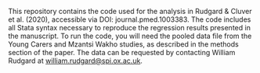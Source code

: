 This repository contains the code used for the analysis in Rudgard & Cluver et al. (2020), accessible via DOI: journal.pmed.1003383. The code includes all Stata syntax necessary to reproduce the regression results presented in the manuscript. To run the code, you will need the pooled data file from the Young Carers and Mzantsi Wakho studies, as described in the methods section of the paper. The data can be requested by contacting William Rudgard at william.rudgard@spi.ox.ac.uk.
